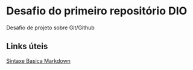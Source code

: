 # Desafio do primeiro repositório DIO
Desafio de projeto sobre Git/Github

## Links úteis 
[Sintaxe Basica Markdown](https://www.markdownguide.org/basic-syntax)
